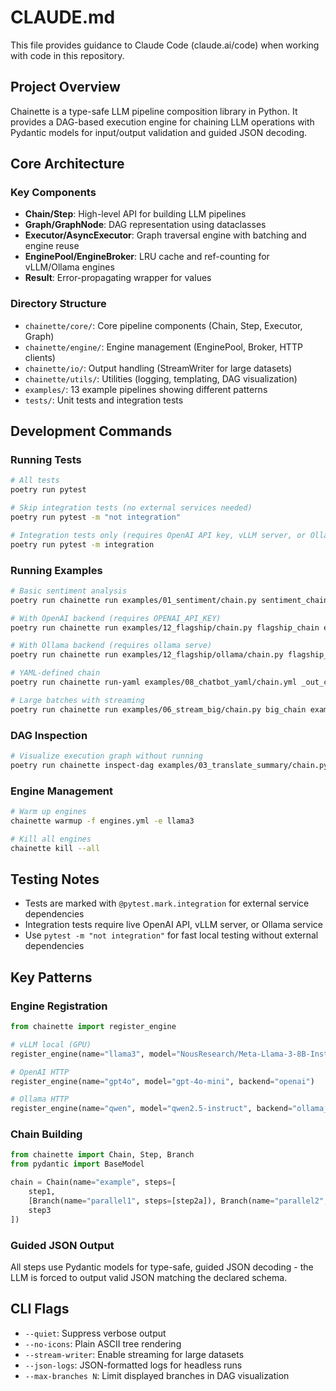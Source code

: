# CLAUDE.md

This file provides guidance to Claude Code (claude.ai/code) when working with code in this repository.

## Project Overview

Chainette is a type-safe LLM pipeline composition library in Python. It provides a DAG-based execution engine for chaining LLM operations with Pydantic models for input/output validation and guided JSON decoding.

## Core Architecture

### Key Components
- **Chain/Step**: High-level API for building LLM pipelines
- **Graph/GraphNode**: DAG representation using dataclasses 
- **Executor/AsyncExecutor**: Graph traversal engine with batching and engine reuse
- **EnginePool/EngineBroker**: LRU cache and ref-counting for vLLM/Ollama engines
- **Result**: Error-propagating wrapper for values

### Directory Structure
- `chainette/core/`: Core pipeline components (Chain, Step, Executor, Graph)
- `chainette/engine/`: Engine management (EnginePool, Broker, HTTP clients)
- `chainette/io/`: Output handling (StreamWriter for large datasets)
- `chainette/utils/`: Utilities (logging, templating, DAG visualization)
- `examples/`: 13 example pipelines showing different patterns
- `tests/`: Unit tests and integration tests

## Development Commands

### Running Tests
```bash
# All tests
poetry run pytest

# Skip integration tests (no external services needed)
poetry run pytest -m "not integration" 

# Integration tests only (requires OpenAI API key, vLLM server, or Ollama)
poetry run pytest -m integration
```

### Running Examples
```bash
# Basic sentiment analysis
poetry run chainette run examples/01_sentiment/chain.py sentiment_chain examples/01_sentiment/inputs.jsonl _out_sentiment

# With OpenAI backend (requires OPENAI_API_KEY)
poetry run chainette run examples/12_flagship/chain.py flagship_chain examples/12_flagship/inputs.jsonl _tmp_flagship_out --quiet --no-icons

# With Ollama backend (requires ollama serve)
poetry run chainette run examples/12_flagship/ollama/chain.py flagship_chain_ollama examples/12_flagship/ollama/inputs.jsonl _tmp_flagship_ollama_out --quiet --no-icons

# YAML-defined chain
poetry run chainette run-yaml examples/08_chatbot_yaml/chain.yml _out_chatbot --symbols-module examples.08_chatbot_yaml.steps --quiet --no-icons

# Large batches with streaming
poetry run chainette run examples/06_stream_big/chain.py big_chain examples/06_stream_big/inputs.jsonl _out_big --stream-writer
```

### DAG Inspection
```bash
# Visualize execution graph without running
poetry run chainette inspect-dag examples/03_translate_summary/chain.py translate_chain --no-icons
```

### Engine Management
```bash
# Warm up engines
chainette warmup -f engines.yml -e llama3

# Kill all engines
chainette kill --all
```

## Testing Notes

- Tests are marked with `@pytest.mark.integration` for external service dependencies
- Integration tests require live OpenAI API, vLLM server, or Ollama service
- Use `pytest -m "not integration"` for fast local testing without external dependencies

## Key Patterns

### Engine Registration
```python
from chainette import register_engine

# vLLM local (GPU)
register_engine(name="llama3", model="NousResearch/Meta-Llama-3-8B-Instruct", lazy=True)

# OpenAI HTTP
register_engine(name="gpt4o", model="gpt-4o-mini", backend="openai")

# Ollama HTTP  
register_engine(name="qwen", model="qwen2.5-instruct", backend="ollama_api")
```

### Chain Building
```python
from chainette import Chain, Step, Branch
from pydantic import BaseModel

chain = Chain(name="example", steps=[
    step1,
    [Branch(name="parallel1", steps=[step2a]), Branch(name="parallel2", steps=[step2b])],
    step3
])
```

### Guided JSON Output
All steps use Pydantic models for type-safe, guided JSON decoding - the LLM is forced to output valid JSON matching the declared schema.

## CLI Flags

- `--quiet`: Suppress verbose output
- `--no-icons`: Plain ASCII tree rendering
- `--stream-writer`: Enable streaming for large datasets  
- `--json-logs`: JSON-formatted logs for headless runs
- `--max-branches N`: Limit displayed branches in DAG visualization